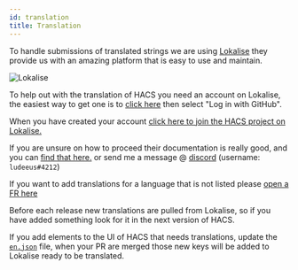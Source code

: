 ```yaml
---
id: translation
title: Translation
---
```


To handle submissions of translated strings we are using [Lokalise](https://lokalise.com) they provide us with an amazing platform that is easy to use and maintain.

![Lokalise](/img/lokalise.png)

To help out with the translation of HACS you need an account on Lokalise, the easiest way to get one is to [click here](https://lokalise.com/login/) then select "Log in with GitHub".

When you have created your account [click here to join the HACS project on Lokalise.](https://lokalise.com/public/190570815d9461966ae081.06523141/)

If you are unsure on how to proceed their documentation is really good, and you can [find that here.](https://docs.lokalise.com/en/) or send me a message @ [discord](https://discord.gg/apgchf8) (username: `ludeeus#4212`)

If you want to add translations for a language that is not listed please [open a FR here](https://github.com/hacs/frontend/issues/new)

Before each release new translations are pulled from Lokalise, so if you have added something look for it in the next version of HACS.

If you add elements to the UI of HACS that needs translations, update the [`en.json`](https://github.com/hacs/frontend/blob/master/src/localize/languages/en.json) file, when your PR are merged those new keys will be added to Lokalise ready to be translated.
